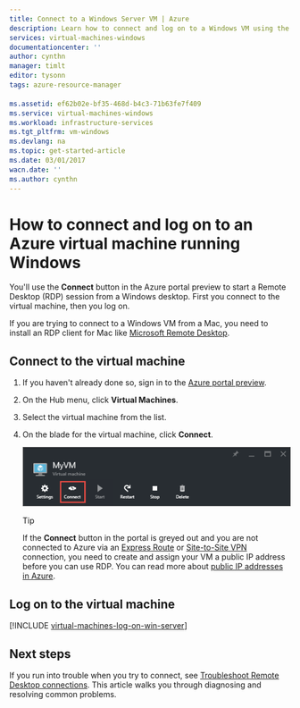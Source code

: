 ```yaml
---
title: Connect to a Windows Server VM | Azure
description: Learn how to connect and log on to a Windows VM using the Azure portal preview and the Resource Manager deployment model.
services: virtual-machines-windows
documentationcenter: ''
author: cynthn
manager: timlt
editor: tysonn
tags: azure-resource-manager

ms.assetid: ef62b02e-bf35-468d-b4c3-71b63fe7f409
ms.service: virtual-machines-windows
ms.workload: infrastructure-services
ms.tgt_pltfrm: vm-windows
ms.devlang: na
ms.topic: get-started-article
ms.date: 03/01/2017
wacn.date: ''
ms.author: cynthn
---
```


# How to connect and log on to an Azure virtual machine running Windows
You'll use the **Connect** button in the Azure portal preview to start a Remote Desktop (RDP) session from a Windows desktop. First you connect to the virtual machine, then you log on.

If you are trying to connect to a Windows VM from a Mac, you need to install an RDP client for Mac like [Microsoft Remote Desktop](https://itunes.apple.com/app/microsoft-remote-desktop/id715768417).

## Connect to the virtual machine
1. If you haven't already done so, sign in to the [Azure portal preview](https://portal.azure.cn/).
2. On the Hub menu, click **Virtual Machines**.
3. Select the virtual machine from the list.
4. On the blade for the virtual machine, click **Connect**.

    ![Screenshot of the Azure portal preview showing how to connect to your VM.](./media/virtual-machines-windows-connect-logon/connect.png)

    > [!TIP]
    > If the **Connect** button in the portal is greyed out and you are not connected to Azure via an [Express Route](../expressroute/expressroute-introduction.md) or [Site-to-Site VPN](../vpn-gateway/vpn-gateway-howto-site-to-site-resource-manager-portal.md) connection, you need to create and assign your VM a public IP address before you can use RDP. You can read more about [public IP addresses in Azure](../virtual-network/virtual-network-ip-addresses-overview-arm.md).
    > 
    > 

## Log on to the virtual machine
[!INCLUDE [virtual-machines-log-on-win-server](../../includes/virtual-machines-log-on-win-server.md)]

## Next steps
If you run into trouble when you try to connect, see [Troubleshoot Remote Desktop connections](./virtual-machines-windows-troubleshoot-rdp-connection.md). This article walks you through diagnosing and resolving common problems.